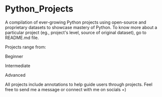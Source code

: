# Python_Projects

A compilation of ever-growing Python projects using open-source and proprietary datasets to showcase mastery of Python. To know more about a particular project (eg., project's level, source of original dataset), go to README.md file.

Projects range from:

Beginner

Intermediate

Advanced

All projects include annotations to help guide users through projects. Feel free to send me a message or connect with me on socials =)
